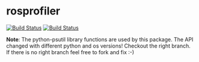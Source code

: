 rosprofiler
===========

[![Build Status](https://travis-ci.org/osrf/rosprofiler.svg?branch=master)](https://travis-ci.org/osrf/rosprofiler)
[![Build Status](http://jenkins.ros.org/buildStatus/icon?job=devel-indigo-rosprofiler)](http://jenkins.ros.org/job/devel-indigo-rosprofiler/)


**Note**: The python-psutil library functions are used by this package. The API changed with different python and os versions! Checkout the right branch. If there is no right branch feel free to fork and fix :-)